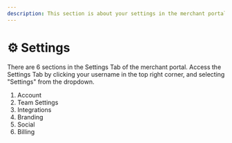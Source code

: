 ```yaml
---
description: This section is about your settings in the merchant portal
---
```


# ⚙ Settings

There are 6 sections in the Settings Tab of the merchant portal. Access the Settings Tab by clicking your username in the top right corner, and selecting "Settings" from the dropdown.

1. Account
2. Team Settings
3. Integrations
4. Branding
5. Social
6. Billing
